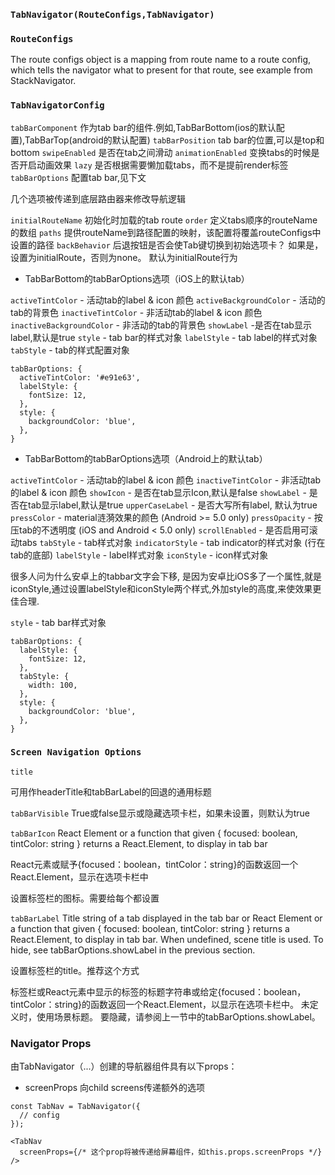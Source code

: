 

### `TabNavigator(RouteConfigs,TabNavigator)`

### `RouteConfigs`

The route configs object is a mapping from route name to a route config, which tells the navigator what to present for that route, see example from StackNavigator.


### `TabNavigatorConfig`

`tabBarComponent` 作为tab bar的组件.例如,TabBarBottom(ios的默认配置),TabBarTop(android的默认配置)
`tabBarPosition` tab bar的位置,可以是top和bottom
`swipeEnabled` 是否在tab之间滑动
`animationEnabled` 变换tabs的时候是否开启动画效果
`lazy` 是否根据需要懒加载tabs，而不是提前render标签
`tabBarOptions` 配置tab bar,见下文

几个选项被传递到底层路由器来修改导航逻辑

`initialRouteName` 初始化时加载的tab route
`order` 定义tabs顺序的routeName的数组
`paths` 提供routeName到路径配置的映射，该配置将覆盖routeConfigs中设置的路径
`backBehavior` 后退按钮是否会使Tab键切换到初始选项卡？ 如果是，设置为initialRoute，否则为none。 默认为initialRoute行为


- TabBarBottom的tabBarOptions选项（iOS上的默认tab）

`activeTintColor` - 活动tab的label & icon 颜色
`activeBackgroundColor` - 活动的tab的背景色
`inactiveTintColor` - 非活动tab的label & icon 颜色
`inactiveBackgroundColor` - 非活动的tab的背景色
`showLabel` -是否在tab显示label,默认是true
`style` - tab bar的样式对象
`labelStyle` - tab label的样式对象
`tabStyle` - tab的样式配置对象

```
tabBarOptions: {
  activeTintColor: '#e91e63',
  labelStyle: {
    fontSize: 12,
  },
  style: {
    backgroundColor: 'blue',
  },
}

```

- TabBarBottom的tabBarOptions选项（Android上的默认tab）

`activeTintColor` - 活动tab的label & icon 颜色
`inactiveTintColor` - 非活动tab的label & icon 颜色
`showIcon` - 是否在tab显示Icon,默认是false
`showLabel` - 是否在tab显示label,默认是true
`upperCaseLabel` - 是否大写所有label, 默认为true
`pressColor` - material涟漪效果的颜色 (Android >= 5.0 only)
`pressOpacity` - 按压tab的不透明度 (iOS and Android < 5.0 only)
`scrollEnabled` - 是否启用可滚动tabs
`tabStyle` - tab样式对象
`indicatorStyle` - tab indicator的样式对象 (行在tab的底部)
`labelStyle` - label样式对象
`iconStyle` - icon样式对象

很多人问为什么安卓上的tabbar文字会下移, 是因为安卓比iOS多了一个属性,就是iconStyle,通过设置labelStyle和iconStyle两个样式,外加style的高度,来使效果更佳合理.

`style` - tab bar样式对象

```
tabBarOptions: {
  labelStyle: {
    fontSize: 12,
  },
  tabStyle: {
    width: 100,    
  },
  style: {
    backgroundColor: 'blue',
  },
}

```

### `Screen Navigation Options`

`title` 

可用作headerTitle和tabBarLabel的回退的通用标题

`tabBarVisible` 
True或false显示或隐藏选项卡栏，如果未设置，则默认为true

`tabBarIcon` 
React Element or a function that given { focused: boolean, tintColor: string } returns a React.Element, to display in tab bar

React元素或赋予{focused：boolean，tintColor：string}的函数返回一个React.Element，显示在选项卡栏中

设置标签栏的图标。需要给每个都设置

`tabBarLabel` 
Title string of a tab displayed in the tab bar or React Element or a function that given { focused: boolean, tintColor: string } returns a React.Element, to display in tab bar. When undefined, scene title is used. To hide, see tabBarOptions.showLabel in the previous section.

设置标签栏的title。推荐这个方式

标签栏或React元素中显示的标签的标题字符串或给定{focused：boolean，tintColor：string}的函数返回一个React.Element，以显示在选项卡栏中。 未定义时，使用场景标题。 要隐藏，请参阅上一节中的tabBarOptions.showLabel。


### Navigator Props
由TabNavigator（...）创建的导航器组件具有以下props：

- screenProps 向child screens传递额外的选项

```
const TabNav = TabNavigator({
  // config
});

<TabNav
  screenProps={/* 这个prop将被传递给屏幕组件，如this.props.screenProps */}
/>

```